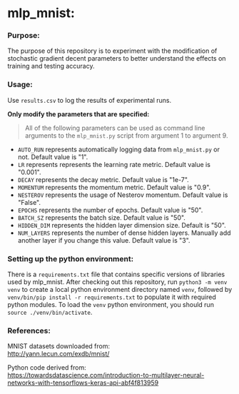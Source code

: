 # mlp_mnist:

### Purpose:
The purpose of this repository is to experiment with the modification of stochastic gradient decent parameters to better understand the effects on training and testing accuracy.

### Usage:
Use `results.csv` to log the results of experimental runs.

**Only modify the parameters that are specified:**<br>

> All of the following parameters can be used as command line arguments to the `mlp_mnist.py` script from argument 1 to argument 9.

  * `AUTO_RUN` represents automatically logging data from `mlp_mnist.py` or not. Default value is "1".<br>
  * `LR` represents represents the learning rate metric. Default value is "0.001".<br>
  * `DECAY` represents the decay metric. Default value is "1e-7".<br>
  * `MOMENTUM` represents the momentum metric. Default value is "0.9".<br>
  * `NESTEROV` represents the usage of Nesterov momentum. Default value is "False".<br>
  * `EPOCHS` represents the number of epochs. Default value is "50".<br>
  * `BATCH_SZ` represents the batch size. Default value is "50".<br>
  * `HIDDEN_DIM` represents the hidden layer dimension size. Default is "50".<br>
  * `NUM_LAYERS` represents the number of dense hidden layers. Manually add another layer if you change this value. Default value is "3".<br>

### Setting up the python environment:
There is a `requirements.txt` file that contains specific versions of libraries used by mlp_mnist.  After checking out this repository, run
`python3 -m venv venv` to create a local python environment directory named `venv`, followed by `venv/bin/pip install -r requirements.txt` to
populate it with required python modules.  To load the `venv` python environment, you should run `source ./venv/bin/activate`.

### References:

MNIST datasets downloaded from:<br>
http://yann.lecun.com/exdb/mnist/

Python code derived from:<br>
https://towardsdatascience.com/introduction-to-multilayer-neural-networks-with-tensorflows-keras-api-abf4f813959
